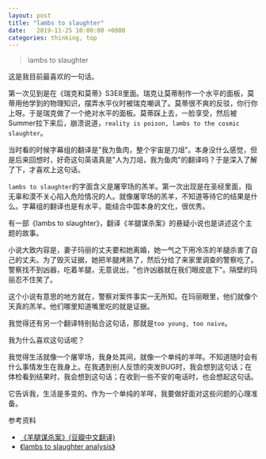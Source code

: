 ```yaml
---
layout: post
title: "lambs to slaughter"
date:   2019-11-25 10:00:00 +0800
categories: thinking, top
---
```


> lambs to slaughter

这是我目前最喜欢的一句话。

第一次见到是在《瑞克和莫蒂》S3E8里面。瑞克让莫蒂制作一个水平的面板，莫蒂用他学到的物理知识，摆弄水平仪时被瑞克嘲讽了。莫蒂很不爽的反驳，你行你上呀。于是瑞克做了一个绝对水平的面板。莫蒂踩上去，一脸享受，然后被Summer拉下来后，崩溃说道，`reality is poison, lambs to the cosmic slaughter`。

当时看的时候字幕组的翻译是"我为鱼肉，整个宇宙是刀俎"。本身没什么感觉，但是后来回想时，好奇这句英语真是"人为刀俎，我为鱼肉"的翻译吗？于是深入了解了下，才喜欢上这句话。

`lambs to slaughter`的字面含义是屠宰场的羔羊。第一次出现是在圣经里面，指无辜和漠不关心陷入危险情况的人。就像屠宰场的羔羊，不知道等待它的结果是什么。字幕组的翻译也是有水平，能结合中国本身的文化，很优秀。

有一部《lambs to slaughter》，翻译《羊腿谋杀案》的悬疑小说也是讲述这个主题的故事。

小说大致内容是，妻子玛丽的丈夫要和她离婚，她一气之下用冷冻的羊腿杀害了自己的丈夫。为了毁灭证据，她把羊腿烤熟了，然后分给了来家里调查的警察吃了。警察找不到凶器，吃着羊腿，无意说出，"也许凶器就在我们眼皮底下"。隔壁的玛丽忍不住笑了。

这个小说有意思的地方就在，警察对案件事实一无所知。在玛丽眼里，他们就像个天真的羔羊。他们哪里知道嘴里吃的就是证据。

我觉得还有另一个翻译特别贴合这句话，那就是`too young, too naive`。

我为什么喜欢这句话呢？

我觉得生活就像一个屠宰场，我身处其间，就像一个单纯的羊咩。不知道随时会有什么事情发生在我身上。在我遇到别人反馈的突发BUG时，我会想到这句话；在体检看到结果时，我会想到这句话；在收到一些不安的电话时，也会想起这句话。

它告诉我，生活是多变的。作为一个单纯的羊咩，我要做好面对这些问题的心理准备。

参考资料

+ [《羊腿谋杀案》(豆瓣中文翻译)](https://www.douban.com/group/topic/62925280/)
+ [《lambs to slaughter analysis》](https://www.pobschools.org/cms/lib/NY01001456/Centricity/Domain/380/Lamb%20to%20the%20Slaughter%20analysis.docx)